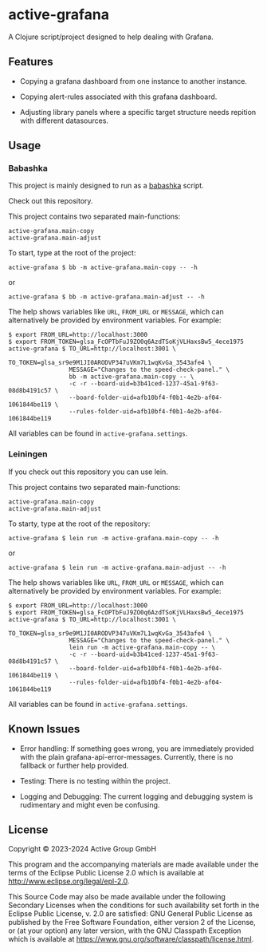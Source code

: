 # active-grafana

A Clojure script/project designed to help dealing with Grafana.

## Features

- Copying a grafana dashboard from one instance to another instance.
- Copying alert-rules associated with this grafana dashboard.

- Adjusting library panels where a specific target structure needs repition
  with different datasources.

## Usage

### Babashka

This project is mainly designed to run as a
[babashka](https://book.babashka.org/) script.

Check out this repository.

This project contains two separated main-functions:

```
active-grafana.main-copy
active-grafana.main-adjust
```

To start, type at the root of the project:

```
active-grafana $ bb -m active-grafana.main-copy -- -h
```
or
```
active-grafana $ bb -m active-grafana.main-adjust -- -h
```

The help shows variables like `URL`, `FROM_URL` or `MESSAGE`, which can
alternatively be provided by environment variables. For example:

```
$ export FROM_URL=http://localhost:3000
$ export FROM_TOKEN=glsa_FcOPTbFuJ9ZO0q6AzdTSoKjVLHaxsBw5_4ece1975
active-grafana $ TO_URL=http://localhost:3001 \
                 TO_TOKEN=glsa_sr9e9M1JI0ARODVP347uVKm7L1wqKvGa_3543afe4 \
                 MESSAGE="Changes to the speed-check-panel." \
                 bb -m active-grafana.main-copy -- \
                 -c -r --board-uid=b3b41ced-1237-45a1-9f63-08d8b4191c57 \
                 --board-folder-uid=afb10bf4-f0b1-4e2b-af04-1061844be119 \
                 --rules-folder-uid=afb10bf4-f0b1-4e2b-af04-1061844be119
```

All variables can be found in `active-grafana.settings`.

### Leiningen

If you check out this repository you can use lein.

This project contains two separated main-functions:

```
active-grafana.main-copy
active-grafana.main-adjust
```

To starty, type at the root of the repository:

```
active-grafana $ lein run -m active-grafana.main-copy -- -h
```
or
```
active-grafana $ lein run -m active-grafana.main-adjust -- -h
```

The help shows variables like `URL`, `FROM_URL` or `MESSAGE`, which can
alternatively be provided by environment variables. For example:

```
$ export FROM_URL=http://localhost:3000
$ export FROM_TOKEN=glsa_FcOPTbFuJ9ZO0q6AzdTSoKjVLHaxsBw5_4ece1975
active-grafana $ TO_URL=http://localhost:3001 \
                 TO_TOKEN=glsa_sr9e9M1JI0ARODVP347uVKm7L1wqKvGa_3543afe4 \
                 MESSAGE="Changes to the speed-check-panel." \
                 lein run -m active-grafana.main-copy -- \
                 -c -r --board-uid=b3b41ced-1237-45a1-9f63-08d8b4191c57 \
                 --board-folder-uid=afb10bf4-f0b1-4e2b-af04-1061844be119 \
                 --rules-folder-uid=afb10bf4-f0b1-4e2b-af04-1061844be119
```

All variables can be found in `active-grafana.settings`.

## Known Issues

- Error handling:
  If something goes wrong, you are immediately provided with the plain
  grafana-api-error-messages. Currently, there is no fallback or further help
  provided.

- Testing:
  There is no testing within the project.

- Logging and Debugging:
  The current logging and debugging system is rudimentary and might even be
  confusing.

## License

Copyright © 2023-2024 Active Group GmbH

This program and the accompanying materials are made available under the
terms of the Eclipse Public License 2.0 which is available at
http://www.eclipse.org/legal/epl-2.0.

This Source Code may also be made available under the following Secondary
Licenses when the conditions for such availability set forth in the Eclipse
Public License, v. 2.0 are satisfied: GNU General Public License as published by
the Free Software Foundation, either version 2 of the License, or (at your
option) any later version, with the GNU Classpath Exception which is available
at https://www.gnu.org/software/classpath/license.html.
